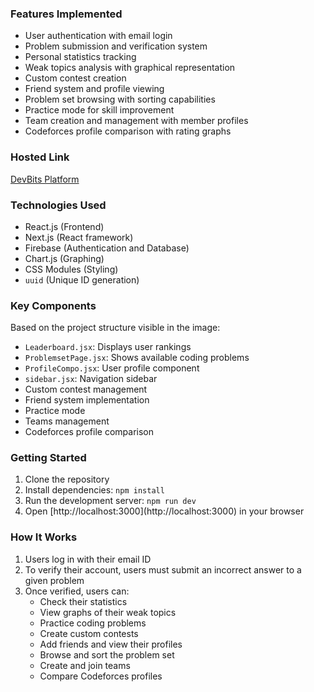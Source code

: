 ### Features Implemented

-   User authentication with email login
-   Problem submission and verification system
-   Personal statistics tracking
-   Weak topics analysis with graphical representation
-   Custom contest creation
-   Friend system and profile viewing
-   Problem set browsing with sorting capabilities
-   Practice mode for skill improvement
-   Team creation and management with member profiles
-   Codeforces profile comparison with rating graphs

### Hosted Link

[DevBits Platform](https://devbits-iota.vercel.app/)

### Technologies Used

-   React.js (Frontend)
-   Next.js (React framework)
-   Firebase (Authentication and Database)
-   Chart.js (Graphing)
-   CSS Modules (Styling)
-   `uuid` (Unique ID generation)

### Key Components

Based on the project structure visible in the image:

-   `Leaderboard.jsx`: Displays user rankings
-   `ProblemsetPage.jsx`: Shows available coding problems
-   `ProfileCompo.jsx`: User profile component
-   `sidebar.jsx`: Navigation sidebar
-   Custom contest management
-   Friend system implementation
-   Practice mode
-   Teams management
-   Codeforces profile comparison

### Getting Started

1.  Clone the repository
2.  Install dependencies: `npm install`
3.  Run the development server: `npm run dev`
4.  Open \[http://localhost:3000](http://localhost:3000) in your browser

### How It Works

1.  Users log in with their email ID
2.  To verify their account, users must submit an incorrect answer to a given problem
3.  Once verified, users can:
    *   Check their statistics
    *   View graphs of their weak topics
    *   Practice coding problems
    *   Create custom contests
    *   Add friends and view their profiles
    *   Browse and sort the problem set
    *   Create and join teams
    *   Compare Codeforces profiles
